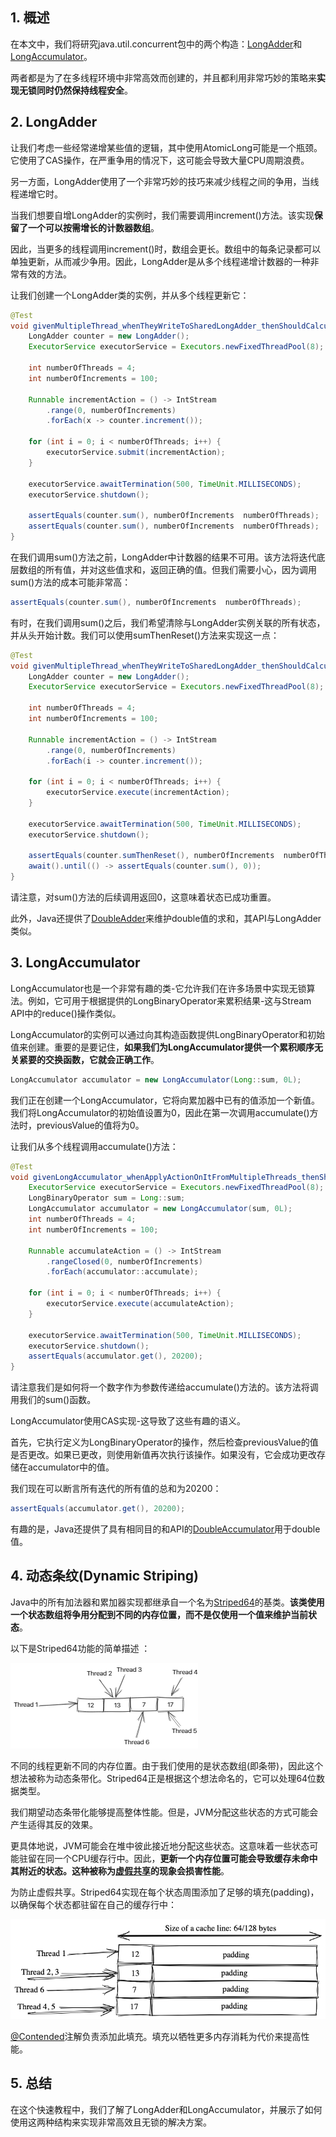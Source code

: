 ## 1. 概述

在本文中，我们将研究java.util.concurrent包中的两个构造：[LongAdder](https://docs.oracle.com/en/java/javase/11/docs/api/java.base/java/util/concurrent/atomic/LongAdder.html)和[LongAccumulator](https://docs.oracle.com/en/java/javase/11/docs/api/java.base/java/util/concurrent/atomic/LongAccumulator.html)。

两者都是为了在多线程环境中非常高效而创建的，并且都利用非常巧妙的策略来**实现无锁同时仍然保持线程安全**。

## 2. LongAdder

让我们考虑一些经常递增某些值的逻辑，其中使用AtomicLong可能是一个瓶颈。它使用了CAS操作，在严重争用的情况下，这可能会导致大量CPU周期浪费。

另一方面，LongAdder使用了一个非常巧妙的技巧来减少线程之间的争用，当线程递增它时。

当我们想要自增LongAdder的实例时，我们需要调用increment()方法。该实现**保留了一个可以按需增长的计数器数组**。

因此，当更多的线程调用increment()时，数组会更长。数组中的每条记录都可以单独更新，从而减少争用。因此，LongAdder是从多个线程递增计数器的一种非常有效的方法。

让我们创建一个LongAdder类的实例，并从多个线程更新它：

```java
@Test
void givenMultipleThread_whenTheyWriteToSharedLongAdder_thenShouldCalculateSumForThem() throws InterruptedException {
    LongAdder counter = new LongAdder();
    ExecutorService executorService = Executors.newFixedThreadPool(8);

    int numberOfThreads = 4;
    int numberOfIncrements = 100;

    Runnable incrementAction = () -> IntStream
        .range(0, numberOfIncrements)
        .forEach(x -> counter.increment());

    for (int i = 0; i < numberOfThreads; i++) {
        executorService.submit(incrementAction);
    }

    executorService.awaitTermination(500, TimeUnit.MILLISECONDS);
    executorService.shutdown();

    assertEquals(counter.sum(), numberOfIncrements  numberOfThreads);
    assertEquals(counter.sum(), numberOfIncrements  numberOfThreads);
}
```

在我们调用sum()方法之前，LongAdder中计数器的结果不可用。该方法将迭代底层数组的所有值，并对这些值求和，返回正确的值。但我们需要小心，因为调用sum()方法的成本可能非常高：

```java
assertEquals(counter.sum(), numberOfIncrements  numberOfThreads);
```

有时，在我们调用sum()之后，我们希望清除与LongAdder实例关联的所有状态，并从头开始计数。我们可以使用sumThenReset()方法来实现这一点：

```java
@Test
void givenMultipleThread_whenTheyWriteToSharedLongAdder_thenShouldCalculateSumForThemAndResetAdderAfterward() throws InterruptedException {
    LongAdder counter = new LongAdder();
    ExecutorService executorService = Executors.newFixedThreadPool(8);

    int numberOfThreads = 4;
    int numberOfIncrements = 100;

    Runnable incrementAction = () -> IntStream
        .range(0, numberOfIncrements)
        .forEach(i -> counter.increment());

    for (int i = 0; i < numberOfThreads; i++) {
        executorService.execute(incrementAction);
    }

    executorService.awaitTermination(500, TimeUnit.MILLISECONDS);
    executorService.shutdown();

    assertEquals(counter.sumThenReset(), numberOfIncrements  numberOfThreads);
    await().until(() -> assertEquals(counter.sum(), 0));
}
```

请注意，对sum()方法的后续调用返回0，这意味着状态已成功重置。

此外，Java还提供了[DoubleAdder](https://docs.oracle.com/en/java/javase/11/docs/api/java.base/java/util/concurrent/atomic/DoubleAdder.html)来维护double值的求和，其API与LongAdder类似。

## 3. LongAccumulator

LongAccumulator也是一个非常有趣的类-它允许我们在许多场景中实现无锁算法。例如，它可用于根据提供的LongBinaryOperator来累积结果-这与Stream API中的reduce()操作类似。

LongAccumulator的实例可以通过向其构造函数提供LongBinaryOperator和初始值来创建。重要的是要记住，**如果我们为LongAccumulator提供一个累积顺序无关紧要的交换函数，它就会正确工作**。

```java
LongAccumulator accumulator = new LongAccumulator(Long::sum, 0L);
```

我们正在创建一个LongAccumulator，它将向累加器中已有的值添加一个新值。我们将LongAccumulator的初始值设置为0，因此在第一次调用accumulate()方法时，previousValue的值将为0。

让我们从多个线程调用accumulate()方法：

```java
@Test
void givenLongAccumulator_whenApplyActionOnItFromMultipleThreads_thenShouldProduceProperResult() throws InterruptedException {
    ExecutorService executorService = Executors.newFixedThreadPool(8);
    LongBinaryOperator sum = Long::sum;
    LongAccumulator accumulator = new LongAccumulator(sum, 0L);
    int numberOfThreads = 4;
    int numberOfIncrements = 100;

    Runnable accumulateAction = () -> IntStream
        .rangeClosed(0, numberOfIncrements)
        .forEach(accumulator::accumulate);

    for (int i = 0; i < numberOfThreads; i++) {
        executorService.execute(accumulateAction);
    }

    executorService.awaitTermination(500, TimeUnit.MILLISECONDS);
    executorService.shutdown();
    assertEquals(accumulator.get(), 20200);
}
```

请注意我们是如何将一个数字作为参数传递给accumulate()方法的。该方法将调用我们的sum()函数。

LongAccumulator使用CAS实现-这导致了这些有趣的语义。

首先，它执行定义为LongBinaryOperator的操作，然后检查previousValue的值是否更改。如果已更改，则使用新值再次执行该操作。如果没有，它会成功更改存储在accumulator中的值。

我们现在可以断言所有迭代的所有值的总和为20200：

```java
assertEquals(accumulator.get(), 20200);
```

有趣的是，Java还提供了具有相同目的和API的[DoubleAccumulator](https://docs.oracle.com/en/java/javase/11/docs/api/java.base/java/util/concurrent/atomic/DoubleAccumulator.html)用于double值。

## 4. 动态条纹(Dynamic Striping)

Java中的所有加法器和累加器实现都继承自一个名为[Striped64](https://github.com/openjdk/jdk14u/blob/master/src/java.base/share/classes/java/util/concurrent/atomic/Striped64.java)的基类。**该类使用一个状态数组将争用分配到不同的内存位置，而不是仅使用一个值来维护当前状态**。

以下是Striped64功能的简单描述 ：

<img src="../assets/img_1.png">

不同的线程更新不同的内存位置。由于我们使用的是状态数组(即条带)，因此这个想法被称为动态条带化。Striped64正是根据这个想法命名的，它可以处理64位数据类型。

我们期望动态条带化能够提高整体性能。但是，JVM分配这些状态的方式可能会产生适得其反的效果。

更具体地说，JVM可能会在堆中彼此接近地分配这些状态。这意味着一些状态可能驻留在同一个CPU缓存行中。因此，**更新一个内存位置可能会导致缓存未命中其附近的状态。这种被称为[虚假共享](https://alidg.me/blog/2020/4/24/thread-local-random#false-sharing)的现象会损害性能**。

为防止虚假共享。Striped64实现在每个状态周围添加了足够的填充(padding)，以确保每个状态都驻留在自己的缓存行中：

<img src="../assets/img_2.png">

[@Contended](https://github.com/openjdk/jdk14u/blob/master/src/java.base/share/classes/jdk/internal/vm/annotation/Contended.java)注解负责添加此填充。填充以牺牲更多内存消耗为代价来提高性能。

## 5. 总结

在这个快速教程中，我们了解了LongAdder和LongAccumulator，并展示了如何使用这两种结构来实现非常高效且无锁的解决方案。